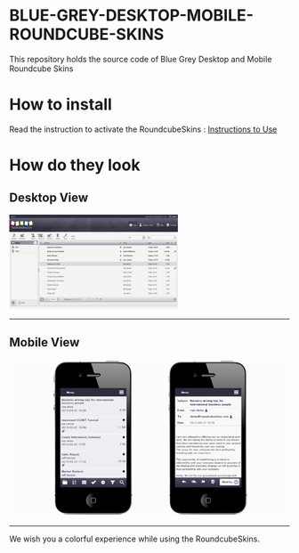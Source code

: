 # BLUE-GREY-DESKTOP-MOBILE-ROUNDCUBE-SKINS
This repository holds the source code of Blue Grey Desktop and Mobile Roundcube Skins

# How to install
Read the instruction to activate the RoundcubeSkins : [Instructions to Use](https://roundcubeskins.com/activation-guide/)  


# How do they look #

## Desktop View ##

![Blue Grey Desktop Roundcube Skins](images/blue_grey_mail.png)

---

## Mobile View ##

![Blue Grey Mobile Roundcube Skins](images/blue_gray.png)

---

We wish you a colorful experience while using the RoundcubeSkins.
